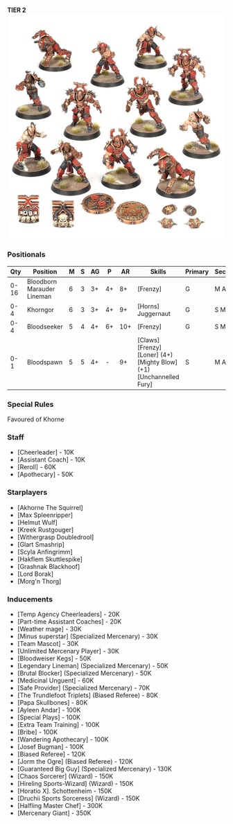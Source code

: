 ﻿**TIER 2**
![](../media/teams/KhorneTeamLead.webp)

### Positionals

| Qty  | Position                   | M | S | AG | P  | AR  | Skills                                                                                 | Primary | Secondary | Cost |
| ---- | -------------------------- | - | - | -- | -- | --- | -------------------------------------------------------------------------------------- | ------- | --------- | ---- |
| 0-16 | Bloodborn Marauder Lineman | 6 | 3 | 3+ | 4+ | 8+  | [Frenzy]                                                                                 | G       | M A S     | 50K  |
| 0-4  | Khorngor                   | 6 | 3 | 3+ | 4+ | 9+  | [Horns] <br /> Juggernaut                                                                | G       | S M A P   | 70K  |
| 0-4  | Bloodseeker                | 5 | 4 | 4+ | 6+ | 10+ | [Frenzy]                                                                                 | G       | S M A     | 110K |
| 0-1  | Bloodspawn                 | 5 | 5 | 4+ | -  | 9+  | [Claws] <br /> [Frenzy] <br /> [Loner] (4+) <br /> [Mighty Blow] (+1) <br /> [Unchannelled Fury] | S       | M A G     | 160K |

### Special Rules

Favoured of Khorne

### Staff

* [Cheerleader] - 10K
* [Assistant Coach] - 10K
* [Reroll] - 60K
* [Apothecary]  - 50K

### Starplayers

* [Akhorne The Squirrel]    
* [Max Spleenripper]        
* [Helmut Wulf]             
* [Kreek Rustgouger]        
* [Withergrasp Doubledrool] 
* [Glart Smashrip]          
* [Scyla Anfingrimm]        
* [Hakflem Skuttlespike]    
* [Grashnak Blackhoof]      
* [Lord Borak]              
* [Morg'n Thorg]            

### Inducements

* [Temp Agency Cheerleaders] - 20K
* [Part-time Assistant Coaches] - 20K
* [Weather mage] - 30K
* [Minus superstar] (Specialized Mercenary) - 30K
* [Team Mascot] - 30K
* [Unlimited Mercenary Player] - 30K
* [Bloodweiser Kegs] - 50K
* [Legendary Lineman] (Specialized Mercenary) - 50K
* [Brutal Blocker] (Specialized Mercenary) - 50K
* [Medicinal Unguent] - 60K
* [Safe Provider] (Specialized Mercenary) - 70K
* [The Trundlefoot Triplets] (Biased Referee) - 80K
* [Papa Skullbones] - 80K
* [Ayleen Andar] - 100K
* [Special Plays] - 100K
* [Extra Team Training] - 100K
* [Bribe] - 100K
* [Wandering Apothecary] - 100K
* [Josef Bugman] - 100K
* [Biased Referee] - 120K
* [Jorm the Ogre] (Biased Referee) - 120K
* [Guaranteed Big Guy] (Specialized Mercenary) - 130K
* [Chaos Sorcerer] (Wizard) - 150K
* [Hireling Sports-Wizard] (Wizard) - 150K
* [Horatio X]. Schottenheim - 150K
* [Druchii Sports Sorceress] (Wizard) - 150K
* [Halfling Master Chef] - 300K
* [Mercenary Giant] - 350K
